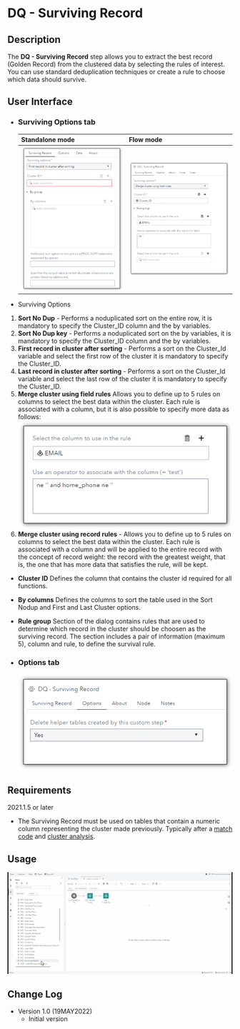 # DQ - Surviving Record
 
## Description

The **DQ - Surviving Record** step allows you to extract the best record (Golden Record) from the clustered data by selecting the rules of interest. You can use standard deduplication techniques or create a rule to choose which data should survive.

## User Interface  

* ### Surviving Options tab ###

   | Standalone mode | Flow mode |
   | --- | --- |                  
   | ![](img/dqsurviving-tabsurvivingrecord-standalone.png) | ![](img/dqsurviving-tabsurvivingrecord-flowmode.png) |

* Surviving Options
1. **Sort No Dup**     - Performs a noduplicated sort on the entire row, it is mandatory to specify the Cluster_ID column and the by variables.  
2. **Sort No Dup key** - Performs a noduplicated sort on the by variables, it is mandatory to specify the Cluster_ID column and the by variables.  
3. **First record in cluster after sorting**   - Performs a sort on the Cluster_Id variable and select the first row of the cluster it is mandatory to specify the Cluster_ID.  
4. **Last record in cluster after sorting**    - Performs a sort on the Cluster_Id variable and select the last row of the cluster it is mandatory to specify the Cluster_ID.  
5. **Merge cluster using field rules** Allows you to define up to 5 rules on columns to select the best data within the cluster. Each rule is associated with a column, but it is also possible to specify more data as follows:  
![DQ - Surviving Record Rule Sample](img/dqsurviving-SurvivingRecord_Rule.png)
6. **Merge cluster using record rules** - Allows you to define up to 5 rules on columns to select the best data within the cluster. Each rule is associated with a column and will be applied to the entire record with the concept of record weight: the record with the greatest weight, that is, the one that has more data that satisfies the rule, will be kept.  
  
* **Cluster ID** Defines the column that contains the cluster id required for all functions.  
* **By columns** Defines the columns to sort the table used in the Sort Nodup and First and Last Cluster options.  
* **Rule group** Section of the dialog contains rules that are used to determine which record in the cluster should be choosen as the surviving record. The section includes a pair of information (maximum 5), column and rule, to define the survival rule.  

* ### Options tab ###  

   ![](img/dqsurviving-tabsurvivingoptions-flowmode.png)  

## Requirements

2021.1.5 or later

* The Surviving Record must be used on tables that contain a numeric column representing the cluster made previously. Typically after a [match code]((https://github.com/sassoftware/sas-studio-custom-steps/blob/main/DQ%20-%20Match%20Code/README.md)) and [cluster analysis](https://github.com/sassoftware/sas-studio-custom-steps/blob/main/DQClustering/README.md).  

## Usage

![Using the DQ - Surviving Record](img/dqsurvivingrecord-demo.gif)  

## Change Log

* Version 1.0 (19MAY2022)
    * Initial version  
	